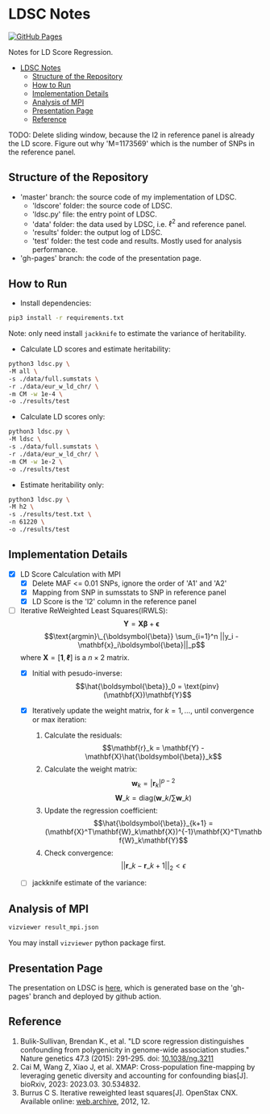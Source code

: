 # LDSC Notes

<!-- badged -->
[![GitHub Pages](https://github.com/LucaJiang/ldsc_notes/actions/workflows/jekyll-gh-pages.yml/badge.svg?branch=gh-pages)](https://github.com/LucaJiang/ldsc_notes/actions/workflows/jekyll-gh-pages.yml)

Notes for LD Score Regression.

- [LDSC Notes](#ldsc-notes)
  - [Structure of the Repository](#structure-of-the-repository)
  - [How to Run](#how-to-run)
  - [Implementation Details](#implementation-details)
  - [Analysis of MPI](#analysis-of-mpi)
  - [Presentation Page](#presentation-page)
  - [Reference](#reference)

<!-- TODO: -->
TODO:
Delete sliding window, because the l2 in reference panel is already the LD score.
Figure out why 'M=1173569' which is the number of SNPs in the reference panel.

## Structure of the Repository

- 'master' branch: the source code of my implementation of LDSC.
  - 'ldscore' folder: the source code of LDSC.
  - 'ldsc.py' file: the entry point of LDSC.
  - 'data' folder: the data used by LDSC, i.e. $\ell^2$ and reference panel.
  - 'results' folder: the output log of LDSC.
  - 'test' folder: the test code and results. Mostly used for analysis performance.
- 'gh-pages' branch: the code of the presentation page.

## How to Run

- Install dependencies:

```bash
pip3 install -r requirements.txt
```

Note: only need install `jackknife` to estimate the variance of heritability.

- Calculate LD scores and estimate heritability:

```bash
python3 ldsc.py \
-M all \
-s ./data/full.sumstats \
-r ./data/eur_w_ld_chr/ \
-m CM -w 1e-4 \
-o ./results/test
```

- Calculate LD scores only:

```bash
python3 ldsc.py \
-M ldsc \
-s ./data/full.sumstats \
-r ./data/eur_w_ld_chr/ \
-m CM -w 1e-2 \
-o ./results/test
```

- Estimate heritability only:

```bash
python3 ldsc.py \
-M h2 \
-s ./results/test.txt \
-n 61220 \
-o ./results/test
```

## Implementation Details

- [x] LD Score Calculation with MPI
  - [x] Delete MAF <= 0.01 SNPs, ignore the order of 'A1' and 'A2'
  - [x] Mapping from SNP in sumsstats to SNP in reference panel
  - [x] LD Score is the 'l2' column in the reference panel
- [ ] Iterative ReWeighted Least Squares(IRWLS):
  $$\mathbf{Y} = \mathbf{X}\boldsymbol{\beta} + \boldsymbol{\epsilon}$$
$$\text{argmin}\_{\boldsymbol{\beta}} \sum_{i=1}^n ||y_i - \mathbf{x}_i\boldsymbol{\beta}||_p$$
  where $\mathbf{X}=[\mathbf{1},\mathbf{\ell}]$ is a $n\times 2$ matrix.
  - [x] Initial with pesudo-inverse:
    $$\hat{\boldsymbol{\beta}}_0 = \text{pinv}(\mathbf{X})\mathbf{Y}$$
  - [x] Iteratively update the weight matrix, for $k=1,\ldots$, until convergence or max iteration:
      1. Calculate the residuals:
        $$\mathbf{r}_k = \mathbf{Y} - \mathbf{X}\hat{\boldsymbol{\beta}}_k$$
      2. Calculate the weight matrix:
        $$\mathbf{w}_k = | \mathbf{r}_k |^{p-2}$$
        $$\mathbf{W}\_k = \text{diag}(\mathbf{w}\_k/\sum \mathbf{w}\_k)$$
      3. Update the regression coefficient:
        $$\hat{\boldsymbol{\beta}}_{k+1} = (\mathbf{X}^T\mathbf{W}_k\mathbf{X})^{-1}\mathbf{X}^T\mathbf{W}_k\mathbf{Y}$$
      4. Check convergence:
        $$||\mathbf{r}\_k - \mathbf{r}\_{k+1}||_2 < \epsilon$$

  - [ ] jackknife estimate of the variance:
      <!-- $$\hat{\sigma}^2 = \frac{1}{n}\sum_{i=1}^n \frac{r_i^2}{w_i}$$ -->

## Analysis of MPI

```bash
vizviewer result_mpi.json
```

You may install `vizviewer` python package first.

## Presentation Page

The presentation on LDSC is [here](https://lucajiang.github.io/ldsc_notes/#/), which is generated base on the 'gh-pages' branch and deployed by github action.

## Reference

1. Bulik-Sullivan, Brendan K., et al. "LD score regression distinguishes confounding from polygenicity in genome-wide association studies." Nature genetics 47.3 (2015): 291-295. doi: [10.1038/ng.3211](https://doi.org/10.1038/ng.3211)
2. Cai M, Wang Z, Xiao J, et al. XMAP: Cross-population fine-mapping by leveraging genetic diversity and accounting for confounding bias[J]. bioRxiv, 2023: 2023.03. 30.534832.
3. Burrus C S. Iterative reweighted least squares[J]. OpenStax CNX. Available online: [web.archive](https://web.archive.org/web/20221017041048/https://cnx.org/exports/92b90377-2b34-49e4-b26f-7fe572db78a1@12.pdf/iterative-reweighted-least-squares-12.pdf), 2012, 12.
